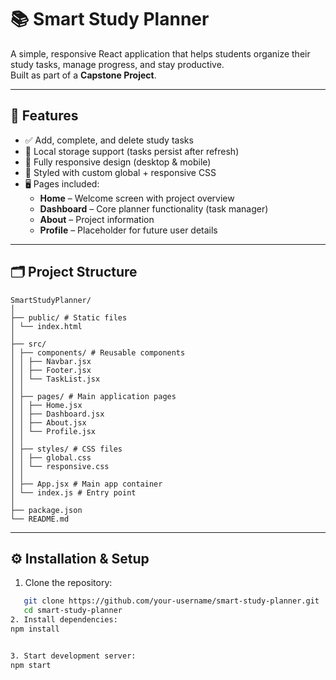 # 📚 Smart Study Planner

A simple, responsive React application that helps students organize their study tasks, manage progress, and stay productive.  
Built as part of a **Capstone Project**.

---

## 🚀 Features

- ✅ Add, complete, and delete study tasks  
- 💾 Local storage support (tasks persist after refresh)  
- 📱 Fully responsive design (desktop & mobile)  
- 🎨 Styled with custom global + responsive CSS  
- 🖥️ Pages included:
  - **Home** – Welcome screen with project overview
  - **Dashboard** – Core planner functionality (task manager)
  - **About** – Project information
  - **Profile** – Placeholder for future user details

---

## 🗂️ Project Structure
```
SmartStudyPlanner/
│
├── public/ # Static files
│ └── index.html
│
├── src/
│ ├── components/ # Reusable components
│ │ ├── Navbar.jsx
│ │ ├── Footer.jsx
│ │ └── TaskList.jsx
│ │
│ ├── pages/ # Main application pages
│ │ ├── Home.jsx
│ │ ├── Dashboard.jsx
│ │ ├── About.jsx
│ │ └── Profile.jsx
│ │
│ ├── styles/ # CSS files
│ │ ├── global.css
│ │ └── responsive.css
│ │
│ ├── App.jsx # Main app container
│ └── index.js # Entry point
│
├── package.json
└── README.md
```
---

## ⚙️ Installation & Setup

1. Clone the repository:
```bash
   git clone https://github.com/your-username/smart-study-planner.git
   cd smart-study-planner
2. Install dependencies:
npm install


3. Start development server:
npm start